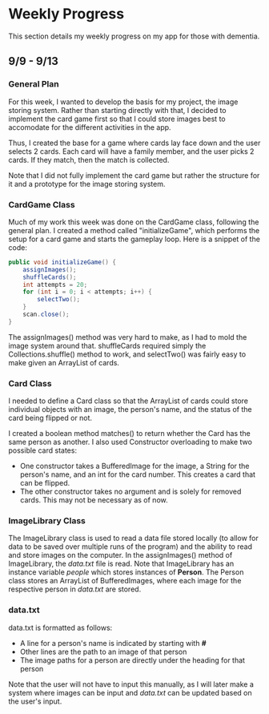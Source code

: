 # Weekly Progress

This section details my weekly progress on my app for those with dementia.

## 9/9 - 9/13

### General Plan

For this week, I wanted to develop the basis for my project, the image storing system. Rather than starting directly with that, I decided to implement the card game first so that I could store images best to accomodate for the different activities in the app. 

Thus, I created the base for a game where cards lay face down and the user selects 2 cards. Each card will have a family member, and the user picks 2 cards. If they match, then the match is collected.

Note that I did not fully implement the card game but rather the structure for it and a prototype for the image storing system.

### CardGame Class

Much of my work this week was done on the CardGame class, following the general plan. I created a method called "initializeGame", which performs the setup for a card game and starts the gameplay loop. Here is a snippet of the code:

```Java
public void initializeGame() {
    assignImages();
    shuffleCards();
    int attempts = 20;
    for (int i = 0; i < attempts; i++) {
        selectTwo();
    }
    scan.close();
}
```

The assignImages() method was very hard to make, as I had to mold the image system around that. shuffleCards required simply the Collections.shuffle() method to work, and selectTwo() was fairly easy to make given an ArrayList of cards.

### Card Class

I needed to define a Card class so that the ArrayList of cards could store individual objects with an image, the person's name, and the status of the card being flipped or not.

I created a boolean method matches() to return whether the Card has the same person as another. I also used Constructor overloading to make two possible card states:
- One constructor takes a BufferedImage for the image, a String for the person's name, and an int for the card number. This creates a card that can be flipped.
- The other constructor takes no argument and is solely for removed cards. This may not be necessary as of now.

### ImageLibrary Class

The ImageLibrary class is used to read a data file stored locally (to allow for data to be saved over multiple runs of the program) and the ability to read and store images on the computer. In the assignImages() method of ImageLibrary, the *data.txt* file is read. Note that ImageLibrary has an instance variable *people* which stores instances of **Person**. The Person class stores an ArrayList of BufferedImages, where each image for the respective person in *data.txt* are stored.

### data.txt

data.txt is formatted as follows:
- A line for a person's name is indicated by starting with **#**
- Other lines are the path to an image of that person
- The image paths for a person are directly under the heading for that person

Note that the user will not have to input this manually, as I will later make a system where images can be input and *data.txt* can be updated based on the user's input.